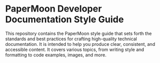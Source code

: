 # PaperMoon Developer Documentation Style Guide

This repository contains the PaperMoon style guide that sets forth the standards and best practices for crafting high-quality technical documentation. It is intended to help you produce clear, consistent, and accessible content. It covers various topics, from writing style and formatting to code examples, images, and more.
